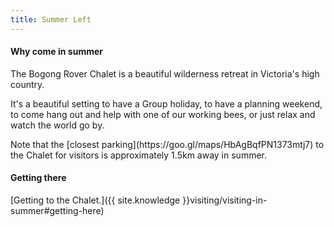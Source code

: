 ```yaml
---
title: Summer Left
---
```


#### Why come in summer

<div>
  <p>
    The Bogong Rover Chalet is a beautiful wilderness retreat in Victoria's high
    country.
  </p>
  <p>
    It's a beautiful setting to have a Group holiday, to have a planning
    weekend, to come hang out and help with one of our working bees, or just
    relax and watch the world go by.
  </p>
  <p markdown=1>
    Note that the [closest parking](https://goo.gl/maps/HbAgBqfPN1373mtj7) to
    the Chalet for visitors is approximately 1.5km away in summer.
  </p>
</div>

#### Getting there

<!-- We're 11km out of Falls Creek; comfortable walking distance from the [Cope Hut
carpark](https://www.google.com.au/maps/dir/Bogong+chalet+car+park/Bogong+Rover+Chalet,+Nelse,+Victoria/@-36.9057949,147.2963949,16z/data=!4m8!4m7!1m2!1m1!1s0x0:0x5c7e07098a6b0fbd!1m2!1m1!1s0x6b2447ea5e2780c1:0xd9d7ac523322deeb!3e2). -->

[Getting to the Chalet.]({{ site.knowledge }}visiting/visiting-in-summer#getting-here)
